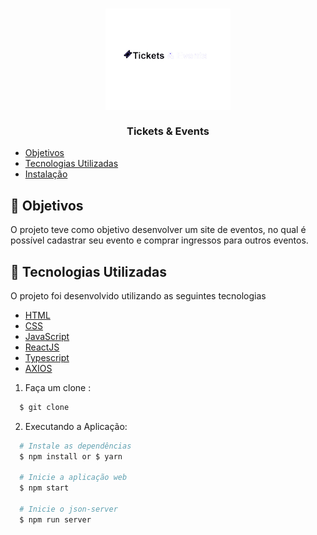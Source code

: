 <h3 align="center">
    <img alt="Logo" title="#logo" width="200px" src=".github/Logo.png">
    <br><br>
    <b>Tickets & Events</b>
    <br>
</h3>

- [Objetivos](#Objetivos)
- [Tecnologias Utilizadas](#tecnologias-utilizadas)
- [Instalação](#Instalação)


<a id="Objetivos"></a>

## :bookmark: Objetivos

O projeto teve como objetivo desenvolver um site de eventos, no qual é possível cadastrar seu evento e comprar ingressos para outros eventos.

<a id="tecnologias-utilizadas"></a>

## :rocket: Tecnologias Utilizadas

O projeto foi desenvolvido utilizando as seguintes tecnologias

- [HTML](https://devdocs.io/html/)
- [CSS](https://devdocs.io/css/)
- [JavaScript](https://devdocs.io/javascript/)
- [ReactJS](https://pt-br.reactjs.org/)
- [Typescript](https://www.typescriptlang.org/)
- [AXIOS](https://axios-http.com/ptbr/docs/intro)

<a id="Instalação"></a>

1. Faça um clone :

```sh
  $ git clone 
```

2. Executando a Aplicação:

```sh
  # Instale as dependências
  $ npm install or $ yarn

  # Inicie a aplicação web
  $ npm start

  # Inicie o json-server
  $ npm run server
```
